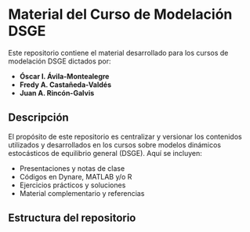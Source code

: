 # Material del Curso de Modelación DSGE

Este repositorio contiene el material desarrollado para los cursos de modelación DSGE dictados por:

- **Óscar I. Ávila-Montealegre**  
- **Fredy A. Castañeda-Valdés**  
- **Juan A. Rincón-Galvis**

## Descripción

El propósito de este repositorio es centralizar y versionar los contenidos utilizados y desarrollados en los cursos sobre modelos dinámicos estocásticos de equilibrio general (DSGE). Aquí se incluyen:

- Presentaciones y notas de clase  
- Códigos en Dynare, MATLAB y/o R  
- Ejercicios prácticos y soluciones  
- Material complementario y referencias  

## Estructura del repositorio


